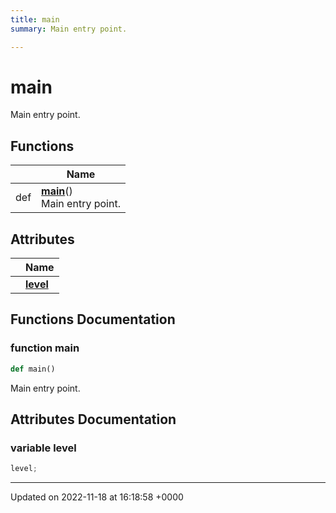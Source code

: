 ```yaml
---
title: main
summary: Main entry point. 

---
```


# main

Main entry point. 

## Functions

|                | Name           |
| -------------- | -------------- |
| def | **[main](/SignallingSystem-doc/audiosystem/Namespaces/namespacemain/#function-main)**()<br>Main entry point.  |

## Attributes

|                | Name           |
| -------------- | -------------- |
| | **[level](/SignallingSystem-doc/audiosystem/Namespaces/namespacemain/#variable-level)**  |


## Functions Documentation

### function main

```python
def main()
```

Main entry point. 


## Attributes Documentation

### variable level

```python
level;
```





-------------------------------

Updated on 2022-11-18 at 16:18:58 +0000